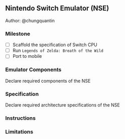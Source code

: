 ## Nintendo Switch Emulator (NSE)
Author: @chungquantin
### Milestone
- [ ] Scaffold the specification of Switch CPU
- [ ] Run `Legends of Zelda: Breath of the Wild`
- [ ] Port to mobile

### Emulator Components
Declare required components of the NSE

### Specification
Declare required architecture specifications of the NSE

### Instructions

### Limitations
